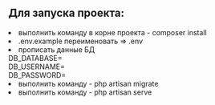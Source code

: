 <h2>Для запуска проекта: </h2>
<li>выполнить команду в корне проекта - composer install</li>
<li>.env.example переименовать => .env</li>
<li>прописать данные БД </li>
    DB_DATABASE= <br>
    DB_USERNAME= <br>
    DB_PASSWORD= <br>
<li>выполнить команду - php artisan migrate </li>
<li>выполнить команду - php artisan serve </li>
